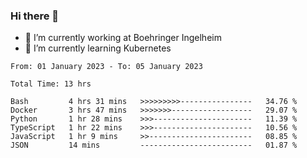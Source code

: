 ### Hi there 👋
- 🔭 I’m currently working at Boehringer Ingelheim
- 🌱 I’m currently learning Kubernetes

<!--START_SECTION:waka-->

```text
From: 01 January 2023 - To: 05 January 2023

Total Time: 13 hrs

Bash         4 hrs 31 mins   >>>>>>>>>----------------   34.76 %
Docker       3 hrs 47 mins   >>>>>>>------------------   29.07 %
Python       1 hr 28 mins    >>>----------------------   11.39 %
TypeScript   1 hr 22 mins    >>>----------------------   10.56 %
JavaScript   1 hr 9 mins     >>-----------------------   08.85 %
JSON         14 mins         -------------------------   01.87 %
```

<!--END_SECTION:waka-->



<!--
**IAbuElRuzz/IAbuElRuzz** is a ✨ _special_ ✨ repository because its `README.md` (this file) appears on your GitHub profile.

Here are some ideas to get you started:

- 🔭 I’m currently working on ...
- 🌱 I’m currently learning ...
- 👯 I’m looking to collaborate on ...
- 🤔 I’m looking for help with ...
- 💬 Ask me about ...
- 📫 How to reach me: ...
- 😄 Pronouns: ...
- ⚡ Fun fact: ...
-->

